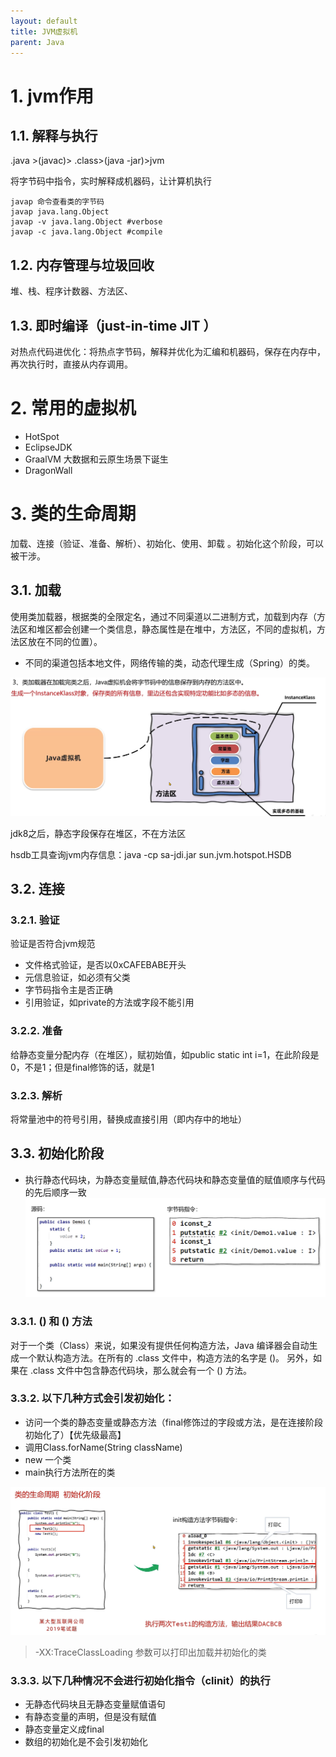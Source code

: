 ```yaml
---
layout: default
title: JVM虚拟机
parent: Java
---
```


# 1. jvm作用

## 1.1. 解释与执行

.java >(javac)> .class>(java -jar)>jvm

将字节码中指令，实时解释成机器码，让计算机执行

```shell
javap 命令查看类的字节码
javap java.lang.Object
javap -v java.lang.Object #verbose 
javap -c java.lang.Object #compile

```

## 1.2. 内存管理与垃圾回收

堆、栈、程序计数器、方法区、

## 1.3. 即时编译（just-in-time JIT ）

对热点代码进优化：将热点字节码，解释并优化为汇编和机器码，保存在内存中，再次执行时，直接从内存调用。

# 2. 常用的虚拟机

- HotSpot
- EclipseJDK
- GraalVM 大数据和云原生场景下诞生
- DragonWall

# 3. 类的生命周期

加载、连接（验证、准备、解析）、初始化、使用、卸载 。初始化这个阶段，可以被干涉。

## 3.1. 加载

使用类加载器，根据类的全限定名，通过不同渠道以二进制方式，加载到内存（方法区和堆区都会创建一个类信息，静态属性是在堆中，方法区，不同的虚拟机，方法区放在不同的位置）。

- 不同的渠道包括本地文件，网络传输的类，动态代理生成（Spring）的类。

![class-loading.png](img%2Fclass-loading.png)

jdk8之后，静态字段保存在堆区，不在方法区

hsdb工具查询jvm内存信息：java -cp sa-jdi.jar sun.jvm.hotspot.HSDB

## 3.2. 连接

### 3.2.1. 验证

验证是否符合jvm规范

- 文件格式验证，是否以0xCAFEBABE开头
- 元信息验证，如必须有父类
- 字节码指令主是否正确
- 引用验证，如private的方法或字段不能引用

### 3.2.2. 准备

给静态变量分配内存（在堆区），赋初始值，如public static int i=1，在此阶段是0，不是1；但是final修饰的话，就是1

### 3.2.3. 解析

将常量池中的符号引用，替换成直接引用（即内存中的地址）

## 3.3. 初始化阶段
- 执行静态代码块，为静态变量赋值,静态代码块和静态变量值的赋值顺序与代码的先后顺序一致
![img.png](img/static_filed_put_value.png)

### 3.3.1. <init>() 和 <clinit>() 方法

对于一个类（Class）来说，如果没有提供任何构造方法，Java 编译器会自动生成一个默认构造方法。在所有的 .class 文件中，构造方法的名字是 <init>()。
另外，如果在 .class 文件中包含静态代码块，那么就会有一个 <clinit>() 方法。



### 3.3.2. 以下几种方式会引发初始化：
- 访问一个类的静态变量或静态方法（final修饰过的字段或方法，是在连接阶段初始化了）【优先级最高】
- 调用Class.forName(String className)
- new 一个类
- main执行方法所在的类

![img.png](img/class_init_pratice_1.png)

> -XX:TraceClassLoading 参数可以打印出加载并初始化的类

### 3.3.3. 以下几种情况不会进行初始化指令（clinit）的执行
- 无静态代码块且无静态变量赋值语句
- 有静态变量的声明，但是没有赋值
- 静态变量定义成final
- 数组的初始化是不会引发初始化